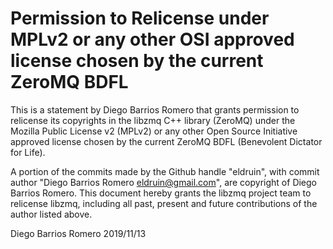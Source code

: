# Permission to Relicense under MPLv2 or any other OSI approved license chosen by the current ZeroMQ BDFL

This is a statement by Diego Barrios Romero
that grants permission to relicense its copyrights in the libzmq C++
library (ZeroMQ) under the Mozilla Public License v2 (MPLv2) or any other 
Open Source Initiative approved license chosen by the current ZeroMQ 
BDFL (Benevolent Dictator for Life).

A portion of the commits made by the Github handle "eldruin", with
commit author "Diego Barrios Romero <eldruin@gmail.com>", are copyright of Diego Barrios Romero.
This document hereby grants the libzmq project team to relicense libzmq,
including all past, present and future contributions of the author listed above.

Diego Barrios Romero
2019/11/13